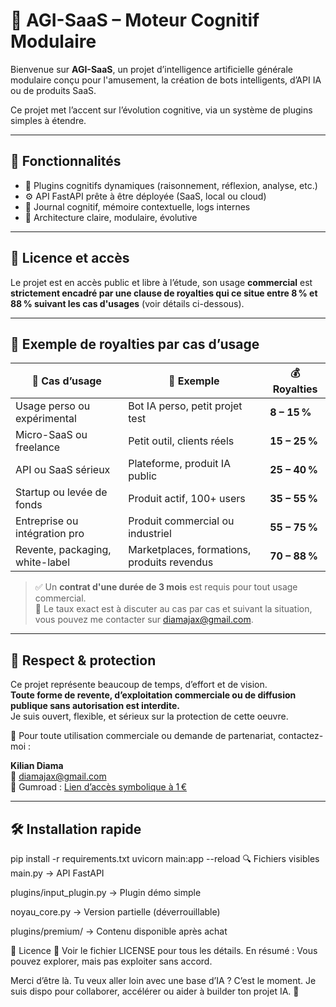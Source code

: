 # 🧠 AGI-SaaS – Moteur Cognitif Modulaire

Bienvenue sur **AGI-SaaS**, un projet d’intelligence artificielle générale modulaire conçu pour l'amusement, la création de bots intelligents, d’API IA ou de produits SaaS.

Ce projet met l’accent sur l’évolution cognitive, via un système de plugins simples à étendre.

---

## 🚀 Fonctionnalités

- 🔌 Plugins cognitifs dynamiques (raisonnement, réflexion, analyse, etc.)
- ⚙️ API FastAPI prête à être déployée (SaaS, local ou cloud)
- 💾 Journal cognitif, mémoire contextuelle, logs internes
- 🔧 Architecture claire, modulaire, évolutive

---

## 💸 Licence et accès

Le projet est en accès public et libre à l’étude,
son usage **commercial** est **strictement encadré par une clause de royalties qui ce situe entre 8 % et 88 % suivant les cas d'usages** (voir détails ci-dessous).

---

## 📜 Exemple de royalties par cas d’usage

| 💼 Cas d’usage | 🎯 Exemple | 💰 Royalties |
|----------------|-----------|--------------|
| Usage perso ou expérimental | Bot IA perso, petit projet test | **8 – 15 %** |
| Micro-SaaS ou freelance | Petit outil, clients réels | **15 – 25 %** |
| API ou SaaS sérieux | Plateforme, produit IA public | **25 – 40 %** |
| Startup ou levée de fonds | Produit actif, 100+ users | **35 – 55 %** |
| Entreprise ou intégration pro | Produit commercial ou industriel | **55 – 75 %** |
| Revente, packaging, white-label | Marketplaces, formations, produits revendus | **70 – 88 %** |

> ✅ Un **contrat d'une durée de 3 mois** est requis pour tout usage commercial.  
> 💼 Le taux exact est à discuter au cas par cas et suivant la situation, vous pouvez me contacter sur diamajax@gmail.com.

---

## 🔐 Respect & protection

Ce projet représente beaucoup de temps, d’effort et de vision.  
**Toute forme de revente, d’exploitation commerciale ou de diffusion publique sans autorisation est interdite.**  
Je suis ouvert, flexible, et sérieux sur la protection de cette oeuvre.

📩 Pour toute utilisation commerciale ou demande de partenariat, contactez-moi :

**Kilian Diama**  
📧 diamajax@gmail.com  
🛒 Gumroad : [Lien d’accès symbolique à 1 €](https://gumroad.com/tonlien)

---

## 🛠 Installation rapide


pip install -r requirements.txt
uvicorn main:app --reload
🔍 Fichiers visibles
main.py → API FastAPI

plugins/input_plugin.py → Plugin démo simple

noyau_core.py → Version partielle (déverrouillable)

plugins/premium/ → Contenu disponible après achat

📄 Licence
📜 Voir le fichier LICENSE pour tous les détails.
En résumé :
Vous pouvez explorer, mais pas exploiter sans accord.

Merci d’être là. Tu veux aller loin avec une base d’IA ? C’est le moment.
Je suis dispo pour collaborer, accélérer ou aider à builder ton projet IA. 🤝
